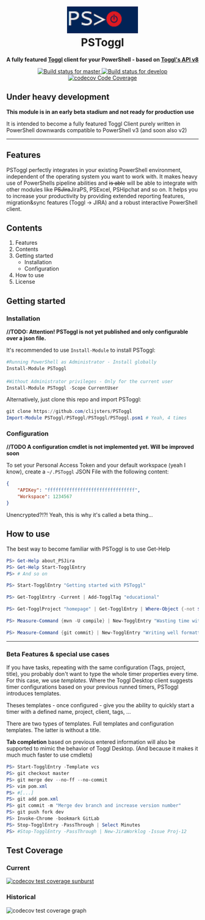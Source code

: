 <h1 align="center">
    <img src="logo.gif" style="height:70px" alt="PSToggl Logo">
    <br>
    PSToggl
    <br>
</h1>

<p align="center">
<b>A fully featured <a href="https://toggl.com/">Toggl</a> client for your PowerShell - based on <a href="https://github.com/toggl/toggl_api_docs/blob/master/toggl_api.md">Toggl's API v8</a></b>
</p>
<p align="center">
    <a href="https://ci.appveyor.com/project/Clijsters/pstoggl/branch/master">
        <img alt="Build status for master" src="https://ci.appveyor.com/api/projects/status/c6u0f4gk3ibxwa46/branch/master?svg=true&passingText=master%20-%20OK&pendingText=master%20-%20Pending&failingText=master%20-%20Failing">
    </a>
    <a href="https://ci.appveyor.com/project/Clijsters/pstoggl/branch/develop">
        <img alt="Build status for develop" src="https://ci.appveyor.com/api/projects/status/c6u0f4gk3ibxwa46/branch/develop?svg=true&passingText=develop%20-%20OK&pendingText=develop%20-%20Pending&failingText=develop%20-%20Failing">
    </a>
    <a href="https://codecov.io/gh/Clijsters/PSToggl">
        <img alt="codecov Code Coverage" src="https://codecov.io/gh/Clijsters/PSToggl/branch/develop/graph/badge.svg">
    </a>
</p>

## Under heavy development

**This module is in an early beta stadium and not ready for production use**

It is intended to become a fully featured Toggl Client purely written in PowerShell downwards compatible to PowerShell v3 (and soon also v2)

____

## Features

PSToggl perfectly integrates in your existing PowerShell environment, independent of the operating system you want to work with. It makes heavy use of PowerShells pipeline abilities and ~~is able~~ will be able to integrate with other modules like ~~PSJira~~JiraPS, PSExcel, PSHipchat and so on. It helps you to increase your productivity by providing extended reporting features, migration&sync features (Toggl -> JIRA) and a robust interactive PowerShell client.

## Contents

1. Features
2. Contents
3. Getting started
    - Installation
    - Configuration
4. How to use
5. License

## Getting started

### Installation

**//TODO: Attention! PSToggl is not yet published and only configurable over a json file.**

It's recommended to use `Install-Module` to install PSToggl:

````PowerShell
#Running PowerShell as Administrator - Install globally
Install-Module PSToggl

#Without Administrator privileges - Only for the current user
Install-Module PSToggl -Scope CurrentUser
````

Alternatively, just clone this repo and import PSToggl:

````PowerShell
git clone https://github.com/clijsters/PSToggl
Import-Module PSToggl/PSToggl/PSToggl/PSToggl.psm1 # Yeah, 4 times
````

### Configuration

**//TODO A configuration cmdlet is not implemented yet. Will be improved soon**


To set your Personal Access Token and your default workspace (yeah I know), create a `~/.PSToggl` JSON File with the following content:
````json
{
    "APIKey": "ffffffffffffffffffffffffffffffff",
    "Workspace": 1234567
}
````
Unencrypted?!?! Yeah, this is why it's called a beta thing...

## How to use

The best way to become familiar with PSToggl is to use Get-Help
````PowerShell
PS> Get-Help about_PSJira
PS> Get-Help Start-TogglEntry
PS> # And so on
````

````PowerShell
PS> Start-TogglEntry "Getting started with PSToggl"
````

````PowerShell
PS> Get-TogglEntry -Current | Add-TogglTag "educational"
````

````PowerShell
PS> Get-TogglProject "homepage" | Get-TogglEntry | Where-Object {-not $_.billed} | Add-TogglTag "overdue"
````

````PowerShell
PS> Measure-Command {mvn -U compile} | New-TogglEntry "Wasting time with coffee..."
````

````PowerShell
PS> Measure-Command {git commit} | New-TogglEntry "Writing well formatted, meaningful git commit messages" -Tags @("efficiency", "Drumherum")
````

___

### Beta Features & special use cases

If you have tasks, repeating with the same configuration (Tags, project, title), you probably don't want to type the whole timer properties every time.  
For this case, we use _templates_. Where the Toggl Desktop client suggests timer configurations based on your previous runned timers, PSToggl introduces templates.

Theses templates - once configured - give you the ability to quickly start a timer with a defined name, project, client, tags, ...

There are two types of templates. Full templates and configuration templates. The latter is without a title.

**Tab completion** based on previous entered information will also be supported to mimic the behavior of Toggl Desktop. (And because it makes it much much faster to use cmdlets)

````PowerShell
PS> Start-TogglEntry -Template vcs
PS> git checkout master
PS> git merge dev --no-ff --no-commit
PS> vim pom.xml
PS> #[...]
PS> git add pom.xml
PS> git commit -m "Merge dev branch and increase version number"
PS> git push fork dev
PS> Invoke-Chrome -bookmark GitLab
PS> Stop-TogglEntry -PassThrough | Select Minutes
PS> #Stop-TogglEntry -PassThrough | New-JiraWorklog -Issue Proj-12
````

## Test Coverage

### Current

<a href="https://codecov.io/gh/Clijsters/PSToggl"><img src="https://codecov.io/gh/Clijsters/PSToggl/branch/develop/graphs/sunburst.svg" alt="codecov test coverage sunburst"></a>

### Historical

<img src="https://codecov.io/gh/Clijsters/PSToggl/branch/develop/graphs/commits.svg" alt="codecov test coverage graph">
